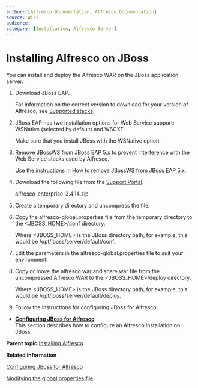 ```yaml
---
author: [Alfresco Documentation, Alfresco Documentation]
source: Wiki
audience: 
category: [Installation, Alfresco Server]
---
```


# Installing Alfresco on JBoss

You can install and deploy the Alfresco WAR on the JBoss application server.

1.  Download JBoss EAP.

    For information on the correct version to download for your version of Alfresco, see [Supported stacks](../concepts/alf3-supported-stacks.md).

2.  JBoss EAP has two installation options for Web Service support: WSNative \(selected by default\) and WSCXF.

    Make sure that you install JBoss with the WSNative option.

3.  Remove JBossWS from JBoss EAP 5.x to prevent interference with the Web Service stacks used by Alfresco.

    Use the instructions in [How to remove JBossWS from JBoss EAP 5.x](https://access.redhat.com/knowledge/solutions/60357).

4.  Download the following file from the [Support Portal](http://support.alfresco.com).

    alfresco-enterprise-3.4.14.zip

5.  Create a temporary directory and uncompress the file.

6.  Copy the alfresco-global.properties file from the temporary directory to the <JBOSS\_HOME\>/conf directory.

    Where <JBOSS\_HOME\> is the JBoss directory path, for example, this would be /opt/jboss/server/default/conf.

7.  Edit the parameters in the alfresco-global.properties file to suit your environment.

8.  Copy or move the alfresco.war and share.war file from the uncompressed Alfresco WAR to the <JBOSS\_HOME\>/deploy directory.

    Where <JBOSS\_HOME\> is the JBoss directory path, for example, this would be /opt/jboss/server/default/deploy.

9.  Follow the instructions for configuring JBoss for Alfresco.


-   **[Configuring JBoss for Alfresco](../tasks/alfv3-jboss-config.md)**  
This section describes how to configure an Alfresco installation on JBoss.

**Parent topic:**[Installing Alfresco](../concepts/ch-install.md)

**Related information**  


[Configuring JBoss for Alfresco](alfv3-jboss-config.md)

[Modifying the global properties file](global-props-config.md)

